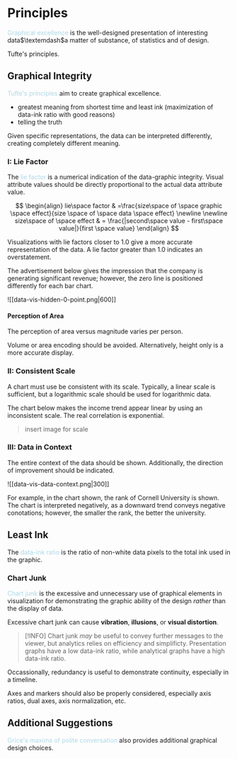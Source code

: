 # Principles

<span style = "color:lightblue">Graphical excellence</span> is the well-designed presentation of interesting data$\textemdash$a matter of substance, of statistics and of design.

Tufte's principles.

## Graphical Integrity

<span style = "color:lightblue">Tufte's principles</span> aim to create graphical excellence.
- greatest meaning from shortest time and least ink (maximization of data-ink ratio with good reasons)
- telling the truth

Given specific representations, the data can be interpreted differently, creating completely different meaning.

### I: Lie Factor
The <span style = "color:lightblue">lie factor</span> is a numerical indication of the data-graphic integrity. Visual attribute values should be directly proportional to the actual data attribute value.

$$
\begin{align}
	lie\space factor & =\frac{size\space of \space graphic \space effect}{size \space of \space data \space effect} \newline \newline
	size\space of \space effect & = \frac{|second\space value - first\space value|}{first \space value}
\end{align}
$$

Visualizations with lie factors closer to $1.0$ give a more accurate representation of the data. A lie factor greater than $1.0$ indicates an overstatement.

The advertisement below gives the impression that the company is generating significant revenue; however, the zero line is positioned differently for each bar chart.

![[data-vis-hidden-0-point.png|600]]

#### Perception of Area
The perception of area versus magnitude varies per person.

Volume or area encoding should be avoided. Alternatively, height only is a more accurate display.

### II: Consistent Scale
A chart must use be consistent with its scale. Typically, a linear scale is sufficient, but a logarithmic scale should be used for logarithmic data.

The chart below makes the income trend appear linear by using an inconsistent scale. The real correlation is exponential.

> insert image for scale


### III: Data in Context

The entire context of the data should be shown. Additionally, the direction of improvement should be indicated.

![[data-vis-data-context.png|300]]

For example, in the chart shown, the rank of Cornell University is shown. The chart is interpreted negatively, as a downward trend conveys negative conotations; however, the smaller the rank, the better the university.

## Least Ink
The <span style = "color:lightblue">data-ink ratio</span> is the ratio of non-white data pixels to the total ink used in the graphic.

### Chart Junk
<span style = "color:lightblue">Chart junk</span> is the excessive and unnecessary use of graphical elements in visualization for demonstrating the graphic ability of the design *rather* than the display of data.

Excessive chart junk can cause **vibration**, **illusions**, or **visual distortion**.

> [!INFO]
> Chart junk *may* be useful to convey further messages to the viewer, but analytics relies on efficiency and simplificty. Presentation graphs have a low data-ink ratio, while analytical graphs have a high data-ink ratio.

Occassionally, redundancy is useful to demonstrate continuity, especially in a timeline.

Axes and markers should also be properly considered, especially axis ratios, dual axes, axis normalization, etc.

## Additional Suggestions
 <span style = "color:lightblue">Grice's maxims of polite conversation</span> also provides additional graphical design choices.
 